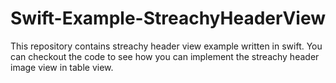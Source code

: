 # Swift-Example-StreachyHeaderView
This repository contains streachy header view example written in swift.
You can checkout the code to see how you can implement the streachy header image view in table view.
